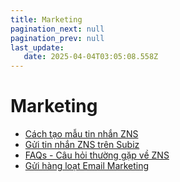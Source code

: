 ```yaml
---
title: Marketing
pagination_next: null
pagination_prev: null
last_update:
   date: 2025-04-04T03:05:08.558Z
---
```

# Marketing
* [Cách tạo mẫu tin nhắn ZNS](/100-marketing/1.-cach-tao-mau-tin-nhan-zns.md)
* [Gửi tin nhắn ZNS trên Subiz](/100-marketing/2.-gui-tin-nhan-zns-tren-subiz.md)
* [FAQs - Câu hỏi thường gặp về ZNS](/100-marketing/3.-faqs---cau-hoi-thuong-gap-ve-zns.md)
* [Gửi hàng loạt Email Marketing](/100-marketing/4.-gui-hang-loat-email-marketing.md)